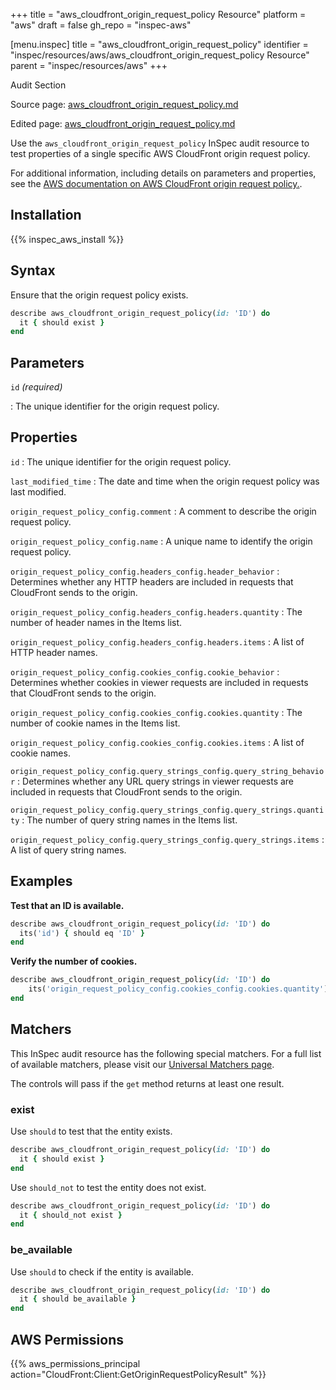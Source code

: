 +++
title = "aws_cloudfront_origin_request_policy Resource"
platform = "aws"
draft = false
gh_repo = "inspec-aws"

[menu.inspec]
title = "aws_cloudfront_origin_request_policy"
identifier = "inspec/resources/aws/aws_cloudfront_origin_request_policy Resource"
parent = "inspec/resources/aws"
+++

<div class="admonition-note">
<p class="admonition-note-title">Audit Section</p>
<div class="admonition-note-text">
<p>Source page: <a href="https://github.com/inspec/inspec-aws/blob/main/docs/resources/aws_cloudfront_origin_request_policy.md">aws_cloudfront_origin_request_policy.md</a></p>
<p>Edited page: <a href="https://github.com/ianmadd/inspec-aws/blob/im/hugo/docs-chef-io/content/inspec/resources/aws_cloudfront_origin_request_policy.md">aws_cloudfront_origin_request_policy.md</a></p>
</div>
</div>



Use the `aws_cloudfront_origin_request_policy` InSpec audit resource to test properties of a single specific AWS CloudFront origin request policy.

For additional information, including details on parameters and properties, see the [AWS documentation on AWS CloudFront origin request policy.](https://docs.aws.amazon.com/AWSCloudFormation/latest/UserGuide/aws-resource-cloudfront-originrequestpolicy.html).

## Installation

{{% inspec_aws_install %}}

## Syntax

Ensure that the origin request policy exists.

```ruby
describe aws_cloudfront_origin_request_policy(id: 'ID') do
  it { should exist }
end
```

## Parameters

`id` _(required)_

: The unique identifier for the origin request policy.

## Properties

`id`
: The unique identifier for the origin request policy.

`last_modified_time`
: The date and time when the origin request policy was last modified.

`origin_request_policy_config.comment`
: A comment to describe the origin request policy.

`origin_request_policy_config.name`
: A unique name to identify the origin request policy.

`origin_request_policy_config.headers_config.header_behavior`
: Determines whether any HTTP headers are included in requests that CloudFront sends to the origin.

`origin_request_policy_config.headers_config.headers.quantity`
: The number of header names in the Items list.

`origin_request_policy_config.headers_config.headers.items`
: A list of HTTP header names.

`origin_request_policy_config.cookies_config.cookie_behavior`
: Determines whether cookies in viewer requests are included in requests that CloudFront sends to the origin.

`origin_request_policy_config.cookies_config.cookies.quantity`
: The number of cookie names in the Items list.

`origin_request_policy_config.cookies_config.cookies.items`
: A list of cookie names.

`origin_request_policy_config.query_strings_config.query_string_behavior`
: Determines whether any URL query strings in viewer requests are included in requests that CloudFront sends to the origin.

`origin_request_policy_config.query_strings_config.query_strings.quantity`
: The number of query string names in the Items list.

`origin_request_policy_config.query_strings_config.query_strings.items`
: A list of query string names.

## Examples

**Test that an ID is available.**

```ruby
describe aws_cloudfront_origin_request_policy(id: 'ID') do
  its('id') { should eq 'ID' }
end
```

**Verify the number of cookies.**

```ruby
describe aws_cloudfront_origin_request_policy(id: 'ID') do
    its('origin_request_policy_config.cookies_config.cookies.quantity') { should eq 1 }
end
```

## Matchers

This InSpec audit resource has the following special matchers. For a full list of available matchers, please visit our [Universal Matchers page](https://www.inspec.io/docs/reference/matchers/).

The controls will pass if the `get` method returns at least one result.

### exist

Use `should` to test that the entity exists.

```ruby
describe aws_cloudfront_origin_request_policy(id: 'ID') do
  it { should exist }
end
```

Use `should_not` to test the entity does not exist.

```ruby
describe aws_cloudfront_origin_request_policy(id: 'ID') do
  it { should_not exist }
end
```

### be_available

Use `should` to check if the entity is available.

```ruby
describe aws_cloudfront_origin_request_policy(id: 'ID') do
  it { should be_available }
end
```

## AWS Permissions

{{% aws_permissions_principal action="CloudFront:Client:GetOriginRequestPolicyResult" %}}
